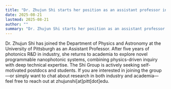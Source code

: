 ```yaml
---
title: "Dr. Zhujun Shi starts her position as an assistant professor in Department of Physics and Astronomy at the University of Pittsburgh"
date: 2025-08-21
lastmod: 2025-08-21
author: ""
summary: "Dr. Zhujun Shi starts her position as an assistant professor in Department of Physics and Astronomy at the University of Pittsburgh"
---
```

<!--more-->
Dr. Zhujun Shi has joined the Department of Physics and Astronomy at the University of Pittsburgh as an Assistant Professor. After five years of photonics R&D in industry, she returns to academia to explore novel programmable nanophotonic systems, combining physics-driven inquiry with deep technical expertise. The Shi Group is actively seeking self-motivated postdocs and students. If you are interested in joining the group—or simply want to chat about research in both industry and academia—feel free to reach out at zhujunshi[at]pitt[dot]edu.
